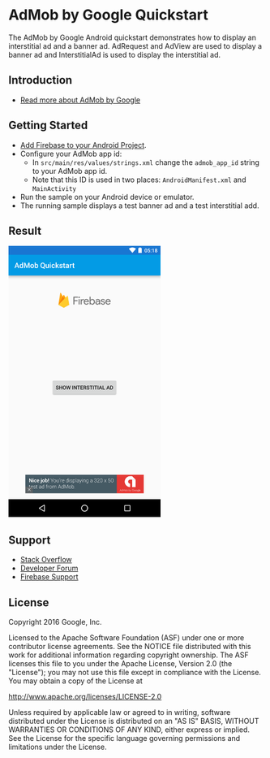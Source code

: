 AdMob by Google Quickstart
=======================

The AdMob by Google Android quickstart demonstrates how to display an interstitial ad and
a banner ad.  AdRequest and AdView are used to display a banner ad
and InterstitialAd is used to display the interstitial ad.

Introduction
------------

- [Read more about AdMob by Google](https://firebase.google.com/docs/admob/)

Getting Started
---------------

- [Add Firebase to your Android Project](https://firebase.google.com/docs/android/setup).
- Configure your AdMob app id:
  - In `src/main/res/values/strings.xml` change the `admob_app_id` string to your AdMob app id.
  - Note that this ID is used in two places: `AndroidManifest.xml` and `MainActivity`
- Run the sample on your Android device or emulator.
- The running sample displays a test banner ad and a test interstitial add.

Result
-----------
<img src="app/src/screen.png" height="534" width="300"/>

Support
-------

- [Stack Overflow](https://stackoverflow.com/questions/tagged/admob)
- [Developer Forum](https://groups.google.com/group/google-admob-ads-sdk)
- [Firebase Support](https://firebase.google.com/support/)

License
-------

Copyright 2016 Google, Inc.

Licensed to the Apache Software Foundation (ASF) under one or more contributor
license agreements.  See the NOTICE file distributed with this work for
additional information regarding copyright ownership.  The ASF licenses this
file to you under the Apache License, Version 2.0 (the "License"); you may not
use this file except in compliance with the License.  You may obtain a copy of
the License at

  http://www.apache.org/licenses/LICENSE-2.0

Unless required by applicable law or agreed to in writing, software
distributed under the License is distributed on an "AS IS" BASIS, WITHOUT
WARRANTIES OR CONDITIONS OF ANY KIND, either express or implied.  See the
License for the specific language governing permissions and limitations under
the License.
